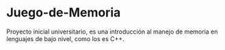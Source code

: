 # Juego-de-Memoria
Proyecto inicial universitario, es una introducción al manejo de memoria en lenguajes de bajo nivel, como los es C++.
